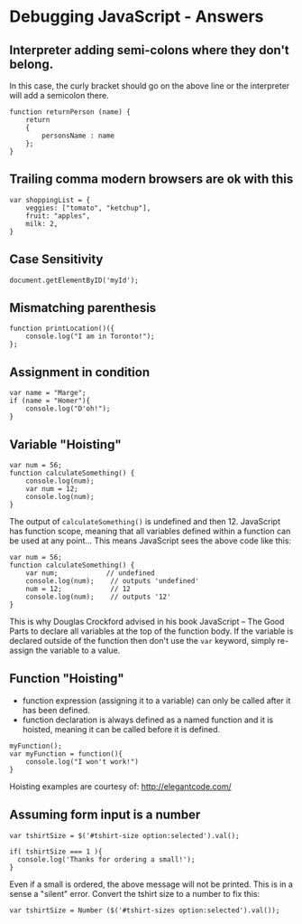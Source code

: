 # Debugging JavaScript - Answers

## Interpreter adding semi-colons where they don't belong.

In this case, the curly bracket should go on the above line or the interpreter will add a semicolon there.

```
function returnPerson (name) {  
    return  
    {  
        personsName : name
    }; 
}
```

## Trailing comma **modern browsers are ok with this**

```
var shoppingList = {
	veggies: ["tomato", "ketchup"],
	fruit: "apples",
	milk: 2,
}
```

## Case Sensitivity

```
document.getElementByID('myId');
```

## Mismatching parenthesis

```
function printLocation()({
	console.log("I am in Toronto!");
};
```

## Assignment in condition

```
var name = "Marge";
if (name = "Homer"){
	console.log("D'oh!");
}
```

## Variable "Hoisting"

```
var num = 56;
function calculateSomething() {
    console.log(num);    
    var num = 12;
    console.log(num);    
}
```
The output of `calculateSomething()` is undefined and then 12. JavaScript has function scope, meaning that all variables defined within a function can be used at any point… This means JavaScript sees the above code like this:

```
var num = 56;
function calculateSomething() {
    var num;            // undefined
    console.log(num);    // outputs 'undefined'    
    num = 12;            // 12
    console.log(num);    // outputs '12'    
}
```

This is why Douglas Crockford advised in his book JavaScript – The Good Parts to declare all variables at the top of the function body. If the variable is declared outside of the function then don't use the `var` keyword, simply re-assign the variable to a value.

## Function "Hoisting"

* function expression (assigning it to a variable) can only be called after it has been defined.
* function declaration is always defined as a named function and it is hoisted, meaning it can be called before it is defined.

```
myFunction();
var myFunction = function(){
	console.log("I won't work!")
}
```

Hoisting examples are courtesy of: http://elegantcode.com/

## Assuming form input is a number

```
var tshirtSize = $('#tshirt-size option:selected').val();

if( tshirtSize === 1 ){
  console.log('Thanks for ordering a small!');
}
```

Even if a small is ordered, the above message will not be printed. This is in a sense a "silent" error. Convert the tshirt size to a number to fix this:

```
var tshirtSize = Number ($('#tshirt-sizes option:selected').val());
```